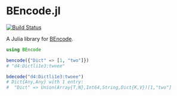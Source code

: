 # BEncode.jl

[![Build Status](https://travis-ci.org/joshuamiller/BEncode.jl.svg)](https://travis-ci.org/joshuamiller/BEncode.jl)

A Julia library for [BEncode](http://en.wikipedia.org/wiki/Bencode).

```julia
using BEncode

bencode({"Dict" => [1, "two"]})
# "d4:Dictli1e3:twoee"

bdecode("d4:Dictli1e3:twoee")
# Dict{Any,Any} with 1 entry:
#  "Dict" => Union(Array{T,N},Int64,String,Dict{K,V})[1,"two"]
```
